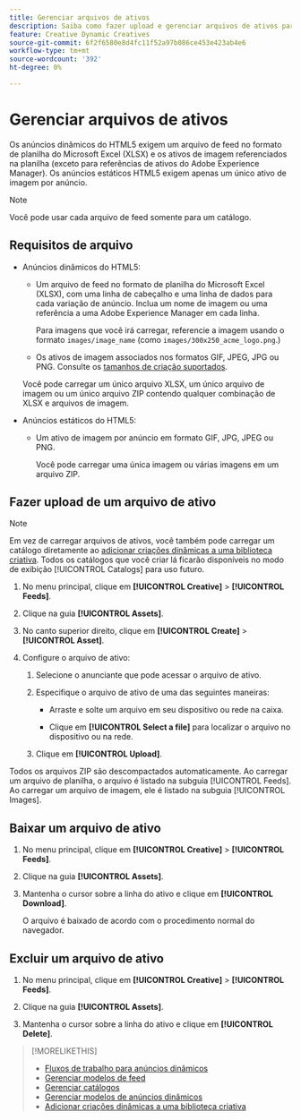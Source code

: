 ```yaml
---
title: Gerenciar arquivos de ativos
description: Saiba como fazer upload e gerenciar arquivos de ativos para um anunciante.
feature: Creative Dynamic Creatives
source-git-commit: 6f2f6580e8d4fc11f52a97b086ce453e423ab4e6
workflow-type: tm+mt
source-wordcount: '392'
ht-degree: 0%

---
```


# Gerenciar arquivos de ativos

Os anúncios dinâmicos do HTML5 exigem um arquivo de feed no formato de planilha do Microsoft Excel (XLSX) e os ativos de imagem referenciados na planilha (exceto para referências de ativos do Adobe Experience Manager). Os anúncios estáticos HTML5 exigem apenas um único ativo de imagem por anúncio.

>[!NOTE]
>
> Você pode usar cada arquivo de feed somente para um catálogo.

## Requisitos de arquivo

* Anúncios dinâmicos do HTML5:

   * Um arquivo de feed no formato de planilha do Microsoft Excel (XLSX), com uma linha de cabeçalho e uma linha de dados para cada variação de anúncio. Inclua um nome de imagem ou uma referência a uma Adobe Experience Manager em cada linha.<!-- need spec of available column names that the user-created header names must map to; need to reference it in feed template topic too, so make it a separate file/appendix. -->

     Para imagens que você irá carregar, referencie a imagem usando o formato `images/image_name` (como `images/300x250_acme_logo.png`.)<!-- Verify.  Also need to include the spec for how to reference images in AEM -->

   * Os ativos de imagem associados nos formatos GIF, JPEG, JPG ou PNG.<!-- NOT GIF still? And is this true: The maximum file size is two (2) MB. --> Consulte os [tamanhos de criação suportados](/help/creative/creative-libraries/creative-sizes.md).

  Você pode carregar um único arquivo XLSX, um único arquivo de imagem ou um único arquivo ZIP contendo qualquer combinação de XLSX e arquivos de imagem.<!-- Check w/eng re any limitations or best practices WRT number of files and filesize allowed -->

* Anúncios estáticos do HTML5:

   * Um ativo de imagem por anúncio em formato GIF, JPG, JPEG ou PNG.

     Você pode carregar uma única imagem ou várias imagens em um arquivo ZIP.<!-- Check w/eng re any limitations or best practices WRT number of files and filesize allowed -->

## Fazer upload de um arquivo de ativo

>[!NOTE]
>
>Em vez de carregar arquivos de ativos, você também pode carregar um catálogo diretamente ao [adicionar criações dinâmicas a uma biblioteca criativa](/help/creative/creative-libraries/creative-add-dynamic.md). Todos os catálogos que você criar lá ficarão disponíveis no modo de exibição [!UICONTROL Catalogs] para uso futuro.

1. No menu principal, clique em **[!UICONTROL Creative]** > **[!UICONTROL Feeds]**.

1. Clique na guia **[!UICONTROL Assets]**.

1. No canto superior direito, clique em **[!UICONTROL Create]** > **[!UICONTROL Asset]**.

1. Configure o arquivo de ativo:

   1. Selecione o anunciante que pode acessar o arquivo de ativo.

   1. Especifique o arquivo de ativo de uma das seguintes maneiras:

      * Arraste e solte um arquivo em seu dispositivo ou rede na caixa.

      * Clique em **[!UICONTROL Select a file]** para localizar o arquivo no dispositivo ou na rede.

   1. Clique em **[!UICONTROL Upload]**.

Todos os arquivos ZIP são descompactados automaticamente. Ao carregar um arquivo de planilha, o arquivo é listado na subguia [!UICONTROL Feeds]. Ao carregar um arquivo de imagem, ele é listado na subguia [!UICONTROL Images].

## Baixar um arquivo de ativo

1. No menu principal, clique em **[!UICONTROL Creative]** > **[!UICONTROL Feeds]**.

1. Clique na guia **[!UICONTROL Assets]**.

1. Mantenha o cursor sobre a linha do ativo e clique em **[!UICONTROL Download]**.

   O arquivo é baixado de acordo com o procedimento normal do navegador.

## Excluir um arquivo de ativo

1. No menu principal, clique em **[!UICONTROL Creative]** > **[!UICONTROL Feeds]**.

1. Clique na guia **[!UICONTROL Assets]**.

1. Mantenha o cursor sobre a linha do ativo e clique em **[!UICONTROL Delete]**.

>[!MORELIKETHIS]
>
>* [Fluxos de trabalho para anúncios dinâmicos](/help/creative/introduction/workflow-dynamic-ads.md)
>* [Gerenciar modelos de feed](/help/creative/feeds/feed-template-manage.md)
>* [Gerenciar catálogos](/help/creative/feeds/catalog-manage.md)
>* [Gerenciar modelos de anúncios dinâmicos](/help/creative/ad-templates/ad-template-manage.md)
>* [Adicionar criações dinâmicas a uma biblioteca criativa](/help/creative/creative-libraries/creative-add-dynamic.md)
